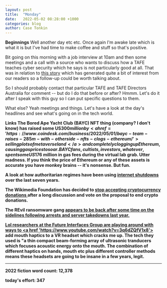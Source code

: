 ```yaml
---
layout: post
title:  "Monday"
date:   2022-05-02 08:28:00 +1000
categories: blog
author: Case Tonkin
---
```


<strong>Beginnings</strong>
Well another day etc etc. Once again I'm awake late which is what it is but I've had time to make coffee and stuff so that's positive.

Bit going on this morning with a job interview at 10am and then some meetings and a call with a source who wants to discuss how a TAFE teaches cyber security which he says
is not particularly good at all. That was in relation to <a href = 'https://ia.acs.org.au/article/2022/ict-graduates-aren-t-job-ready.html'>this story</a> which has generated
quite a bit of interest from our readers so a follow-up could be worth talking about.

So I should probably contact that particular TAFE and TAFE Directors Australia for comment -- but do I do that before or after? Hmmm.
Let's do it after I speak with this guy so I can put specific questions to them.

What else? Yeah meetings and things. Let's have a look at the day's headlines and see what's going on in the tech world.

<strong>Links<strong>
The Bored Ape Yacht Club (BAYC) NFT thing (company? I don't know) has raised some US$300 million by <a href = 'https://www.coindesk.com/business/2022/05/01/bayc-team-raises-285m-with-otherside-nfts-clogs-ethereum/'>
selling plots of metaverse land</a> and completely clogging up Ethereum, causing gas prices to soar. BAYC fans, cultists, investors, whatever, 
spent some US$176 million in gas fees during the virtual lab grab. Utter madness. If you think the price of Ethereum or any of 
these assets is accurate you have monkey brains -- it's nonsense. But fun.

A look at how authoritarian regimes have been using <a href = 'https://restofworld.org/2022/blackouts/'>
internet shutdowns</a> over the last seven years.
  
The Wikimedia Foundation has decided to <a href = 'https://meta.wikimedia.org/wiki/Requests_for_comment/Stop_accepting_cryptocurrency_donations'>
stop accepting cryptocurrency donations </a>after a long discussion and vote on the proposal to end crypto donations.
  
The REvil ransomware gang <a href = 'https://www.bleepingcomputer.com/news/security/revil-ransomware-returns-new-malware-sample-confirms-gang-is-back/'>
appears to be back after some time on the sidelines following arrests and server takedowns last year.
  
Lol researchers at the Future Interfaces Group are playing around with ways to <a href 'https://www.youtube.com/watch?v=3q6dZQfV1x8'>
add mouth haptics to a VR headset </a> which cracks me up. 
The tech they used is "a thin compact beam-forming array of ultrasonic tranducers which focuses acoustic energy onto the mouth.
The combination of different haptics on hands, mouth etc plus different controller methods means these headsets are going to be insane in a few years, legit.

__________

2022 fiction word count: 12,378

today's effort: 347

